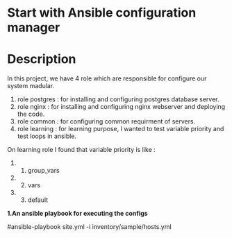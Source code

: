 #  Start with Ansible configuration manager
# Description
In this project, we have 4 role which are responsible for configure our system madular.

1) role postgres : for installing and configuring postgres database server.
2) role nginx : for installing and configuring nginx webserver and deploying the code.
3) role common : for configuring common requirment of servers.
4) role learning : for learning purpose, I wanted to test variable priority and test loops in ansible.

On learning role I found that variable priority is like : 
1) 1) group_vars 
2) 2) vars
3) 3) default 

**1.An ansible playbook for executing the configs**

#ansible-playbook site.yml -i inventory/sample/hosts.yml   
